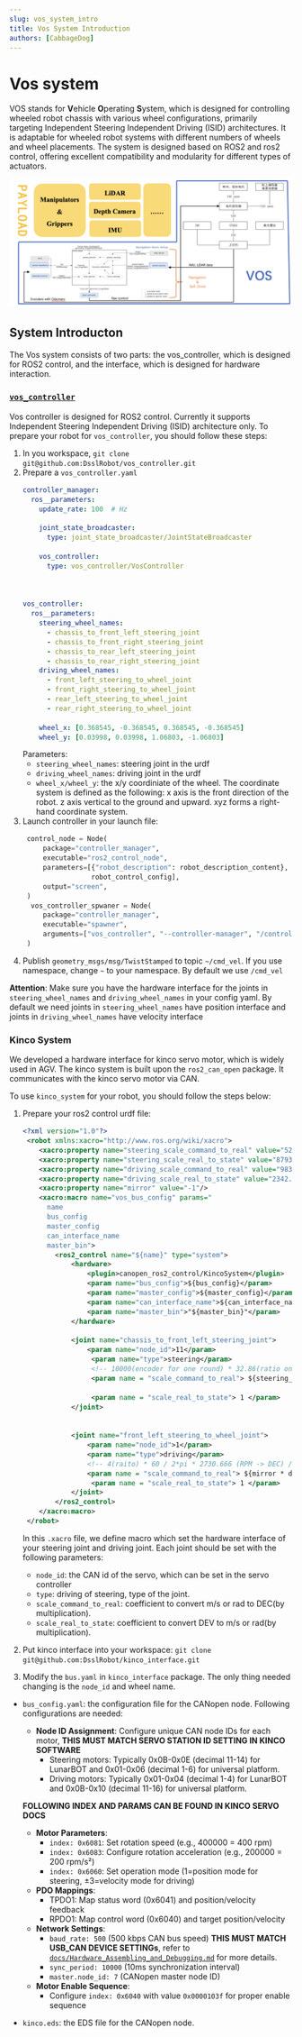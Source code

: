 ```yaml
---
slug: vos_system_intro
title: Vos System Introduction
authors: [CabbageDog]
---
```


# Vos system

VOS stands for **V**ehicle **O**perating **S**ystem, which is designed for controlling wheeled robot chassis with various wheel configurations, primarily targeting Independent Steering Independent Driving (ISID) architectures. It is adaptable for wheeled robot systems with different numbers of wheels and wheel placements. The system is designed based on ROS2 and ros2 control, offering excellent compatibility and modularity for different types of actuators.

![System Architecture](../../static/img/VOS_architecture.png)

## System Introducton

The Vos system consists of two parts: the vos_controller, which is designed for ROS2 control, and the interface, which is designed for hardware interaction.

### [`vos_controller`](https://github.com/DsslRobot/vos_controller)

Vos controller is designed for ROS2 control. Currently it supports Independent Steering Independent Driving (ISID) architecture only. To prepare your robot for `vos_controller`, you should follow these steps:

1. In you workspace, `git clone git@github.com:DsslRobot/vos_controller.git`
2. Prepare a `vos_controller.yaml`
   ```yaml
   controller_manager:
     ros__parameters:
       update_rate: 100  # Hz

       joint_state_broadcaster:
         type: joint_state_broadcaster/JointStateBroadcaster

       vos_controller:
         type: vos_controller/VosController



   vos_controller:
     ros__parameters:
       steering_wheel_names:
         - chassis_to_front_left_steering_joint
         - chassis_to_front_right_steering_joint
         - chassis_to_rear_left_steering_joint
         - chassis_to_rear_right_steering_joint
       driving_wheel_names:
         - front_left_steering_to_wheel_joint
         - front_right_steering_to_wheel_joint
         - rear_left_steering_to_wheel_joint
         - rear_right_steering_to_wheel_joint

       wheel_x: [0.368545, -0.368545, 0.368545, -0.368545]
       wheel_y: [0.03998, 0.03998, 1.06803, -1.06803]
   ```
   Parameters:
   - `steering_wheel_names`: steering joint in the urdf
   - `driving_wheel_names`: driving joint in the urdf
   -  `wheel_x/wheel_y`: the x/y coordiniate of the wheel. The coordinate system is defined as the following: x axis is the front direction of the robot. z axis vertical to the ground and upward. xyz forms a right-hand coordinate system.
3. Launch controller in your launch file:
   ```py
    control_node = Node(
        package="controller_manager",
        executable="ros2_control_node",
        parameters=[{"robot_description": robot_description_content}, 
                    robot_control_config],
        output="screen",
    )
     vos_controller_spwaner = Node(
        package="controller_manager",
        executable="spawner",
        arguments=["vos_controller", "--controller-manager", "/controller_manager"],
    )
   ```
4. Publish `geometry_msgs/msg/TwistStamped` to topic `~/cmd_vel`. If you use namespace, change `~` to your namespace. By default we use `/cmd_vel`

**Attention**: Make sure you have the hardware interface for the joints in `steering_wheel_names` and `driving_wheel_names` in your config yaml. By default we need joints in `steering_wheel_names` have position interface and joints in `driving_wheel_names` have velocity interface


### Kinco System

We developed a hardware interface for kinco servo motor, which is widely used in AGV. The kinco system is built upon the `ros2_can_open` package. It communicates with the kinco servo motor via CAN.

To use `kinco_system` for your robot, you should follow the steps below:
1. Prepare your ros2 control urdf file:
   ```xml
   <?xml version="1.0"?>
    <robot xmlns:xacro="http://www.ros.org/wiki/xacro">
       <xacro:property name="steering_scale_command_to_real" value="52298.31429999681"/>
       <xacro:property name="steering_scale_real_to_state" value="8793.032"/>
       <xacro:property name="driving_scale_command_to_real" value="98374.32"/>
       <xacro:property name="driving_scale_real_to_state" value="2342.23"/>
       <xacro:property name="mirror" value="-1"/>
       <xacro:macro name="vos_bus_config" params="
         name
         bus_config
         master_config
         can_interface_name
         master_bin">
           <ros2_control name="${name}" type="system">
               <hardware>
                   <plugin>canopen_ros2_control/KincoSystem</plugin>
                   <param name="bus_config">${bus_config}</param>
                   <param name="master_config">${master_config}</param>
                   <param name="can_interface_name">${can_interface_name}</param>
                   <param name="master_bin">"${master_bin}"</param>
               </hardware>

               <joint name="chassis_to_front_left_steering_joint">
                   <param name="node_id">11</param>
                    <param name="type">steering</param>
                    <!-- 10000(encoder for one round) * 32.86(ratio on the motor) / 2pi -->
                    <param name = "scale_command_to_real"> ${steering_scale_command_to_real} </param> 

                    <param name = "scale_real_to_state"> 1 </param>
               </joint>


               <joint name="front_left_steering_to_wheel_joint">
                   <param name="node_id">1</param>
                   <param name="type">driving</param>
                   <!-- 4(raito) * 60 / 2*pi * 2730.666 (RPM -> DEC) / 0.065(wheel raidus)  -->
                   <param name = "scale_command_to_real"> ${mirror * driving_scale_command_to_real} </param> 
                    <param name = "scale_real_to_state"> 1 </param>
               </joint>
           </ros2_control>
       </xacro:macro>
    </robot>
   ```

   In this `.xacro` file, we define macro which set the hardware interface of your steering joint and driving joint. Each joint should be set with the following parameters:
   - `node_id`: the CAN id of the servo, which can be set in the servo controller
   - `type`: driving of steering, type of the joint.
   - `scale_command_to_real`: coefficient to convert m/s or rad to DEC(by multiplication).
   - `scale_real_to_state`: coefficient to convert DEV to m/s or rad(by multiplication).
2. Put kinco interface into your workspace: `git clone git@github.com:DsslRobot/kinco_interface.git`
3. Modify the `bus.yaml` in `kinco_interface` package. The only thing needed changing is the `node_id` and wheel name.
- `bus_config.yaml`: the configuration file for the CANopen node. Following configurations are needed:
    - **Node ID Assignment**: Configure unique CAN node IDs for each motor, **THIS MUST MATCH SERVO STATION ID SETTING IN KINCO SOFTWARE**
      - Steering motors: Typically 0x0B-0x0E (decimal 11-14) for LunarBOT and 0x01-0x06 (decimal 1-6) for universal platform.
      - Driving motors: Typically 0x01-0x04 (decimal 1-4) for LunarBOT and 0x0B-0x10 (decimal 11-16) for universal platform.
    
    **FOLLOWING INDEX AND PARAMS CAN BE FOUND IN KINCO SERVO DOCS**
    - **Motor Parameters**:
      - `index: 0x6081`: Set rotation speed (e.g., 400000 = 400 rpm)
      - `index: 0x6083`: Configure rotation acceleration (e.g., 200000 = 200 rpm/s²)
      - `index: 0x6060`: Set operation mode (1=position mode for steering, ±3=velocity mode for driving)
    - **PDO Mappings**:
      - TPDO1: Map status word (0x6041) and position/velocity feedback
      - RPDO1: Map control word (0x6040) and target position/velocity
    - **Network Settings**:
      - `baud_rate: 500` (500 kbps CAN bus speed) **THIS MUST MATCH USB_CAN DEVICE SETTINGs**, refer to [`docs/Hardware_Assembling_and_Debugging.md`](../LunarBot/Hardware%20Assembling%20and%20Debugging.md) for more details.
      - `sync_period: 10000` (10ms synchronization interval)
      - `master.node_id: 7` (CANopen master node ID)
    - **Motor Enable Sequence**:
      - Configure `index: 0x6040` with value `0x0000103f` for proper enable sequence

- `kinco.eds`: the EDS file for the CANopen node.
